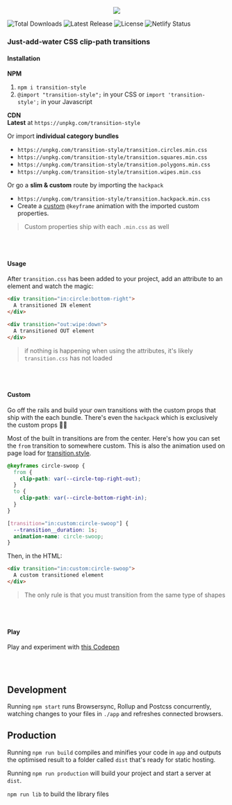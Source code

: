 <p style="text-align:center">
<a href="https://transition.style" target="_blank">
<img src="https://github.com/argyleink/transition.css/blob/main/app/logo.gif?raw=true" />
</a>
</p>

<p style="text-align='center'">
  <img src="https://img.shields.io/npm/dt/transition.css.svg" alt="Total Downloads">
  <img src="https://img.shields.io/npm/v/transition.css.svg" alt="Latest Release">
  <img src="https://img.shields.io/npm/l/transition.css.svg" alt="License">
  <img src="https://api.netlify.com/api/v1/badges/58d0ecf5-6241-4209-aa35-cf09983e0b37/deploy-status" alt="Netlify Status">
</p>

### Just-add-water CSS clip-path transitions



#### Installation
**NPM**  
1. `npm i transition-style` 
2. `@import "transition-style";` in your CSS or `import 'transition-style';` in your Javascript 

**CDN**  
**Latest** at `https://unpkg.com/transition-style`  
  
Or import **individual category bundles**
  - `https://unpkg.com/transition-style/transition.circles.min.css`
  - `https://unpkg.com/transition-style/transition.squares.min.css`
  - `https://unpkg.com/transition-style/transition.polygons.min.css`
  - `https://unpkg.com/transition-style/transition.wipes.min.css`

Or go a **slim & custom** route by importing the `hackpack`
  - `https://unpkg.com/transition-style/transition.hackpack.min.css`
  - Create a [custom](#custom) `@keyframe` animation with the imported custom properties. 

> Custom properties ship with each `.min.css` as well
  
<br><br>

#### Usage
After `transition.css` has been added to your project, add an attribute to an element and watch the magic:  

```html
<div transition="in:circle:bottom-right">
  A transitioned IN element
</div>

<div transition="out:wipe:down">
  A transitioned OUT element
</div>
```

> if nothing is happening when using the attributes, it's likely `transition.css` has not loaded

<br><br>

#### Custom
Go off the rails and build your own transitions with the custom props that ship with the each bundle. There's even the `hackpack` which is exclusively the custom props 🤘💀

Most of the built in transitions are from the center. Here's how you can set the `from` transition to somewhere custom. This is also the animation used on page load for [transition.style](https://transition.style).

```css
@keyframes circle-swoop {
  from {
    clip-path: var(--circle-top-right-out);
  }
  to {
    clip-path: var(--circle-bottom-right-in);
  }
}

[transition="in:custom:circle-swoop"] {
  --transition__duration: 1s;
  animation-name: circle-swoop;
}
```

Then, in the HTML:

```html
<div transition="in:custom:circle-swoop">
  A custom transitioned element
</div>
```

> The only rule is that you must transition from the same type of shapes

<br><br>

#### Play
Play and experiment with [this Codepen](https://codepen.io/argyleink/pen/RwrzGJb)

<br><br>

## Development
Running `npm start` runs Browsersync, Rollup and Postcss concurrently, watching changes to your files in `./app` and refreshes connected browsers.

## Production
Running `npm run build` compiles and minifies your code in `app` and outputs the optimised result to a folder called `dist` that's ready for static hosting.

Running `npm run production` will build your project and start a server at `dist`.

`npm run lib` to build the library files
